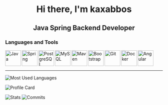 <h1 align="center">Hi there, I'm kaxabbos</h1>
<h2 align="center">Java Spring Backend Developer</h2>


### Languages and Tools

<img align="left" width="50px" alt="Java" src="https://cdn.jsdelivr.net/gh/devicons/devicon@latest/icons/java/java-original.svg"/>
<img align="left" width="50px" alt="Spring" src="https://cdn.jsdelivr.net/gh/devicons/devicon@latest/icons/spring/spring-original.svg" />
<img align="left" width="50px" alt="PostgreSQL" src="https://cdn.jsdelivr.net/gh/devicons/devicon@latest/icons/postgresql/postgresql-original.svg" />
<img align="left" width="50px" alt="MySQL" src="https://cdn.jsdelivr.net/gh/devicons/devicon@latest/icons/mysql/mysql-original.svg" />
<img align="left" width="50px" alt="Maven" src="https://cdn.jsdelivr.net/gh/devicons/devicon@latest/icons/maven/maven-original.svg" />
<img align="left" width="50px" alt="Bootstrap" src="https://cdn.jsdelivr.net/gh/devicons/devicon@latest/icons/bootstrap/bootstrap-original.svg" />
<img align="left" width="50px" alt="Git" src="https://cdn.jsdelivr.net/gh/devicons/devicon@latest/icons/git/git-original.svg" />
<img align="left" width="50px" alt="Docker" src="https://cdn.jsdelivr.net/gh/devicons/devicon@latest/icons/docker/docker-original.svg" />
<img width="50px" alt="Angular" src="https://cdn.jsdelivr.net/gh/devicons/devicon@latest/icons/angular/angular-original.svg"/>

<hr/>

![Most Used Languages](https://github-readme-stats.vercel.app/api/top-langs/?username=kaxabbos&theme=darcula)

![Profile Card](https://github-profile-summary-cards.vercel.app/api/cards/profile-details?username=kaxabbos&theme=darcula)

<div align="left">
  
![Stats](https://github-profile-summary-cards.vercel.app/api/cards/stats?username=kaxabbos&theme=darcula)
![Commits](https://github-profile-summary-cards.vercel.app/api/cards/productive-time?username=kaxabbos&theme=darcula&utcOffset=3)
  
</div>
